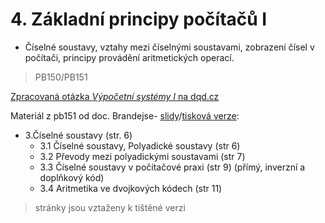 # 4. Základní principy počítačů I

* Číselné soustavy, vztahy mezi číselnými soustavami, zobrazení čísel v počítači, principy provádění aritmetických operací.

> PB150/PB151

[Zpracovaná otázka _Výpočetní systémy I_ na dqd.cz](http://statnice.dqd.cz/home:prog:ap1)

Materiál z pb151 od doc. Brandejse- [slidy](http://www.fi.muni.cz/usr/brandejs/AP/brandejs_vypocetni_systemy_beamer.pdf)/[tisková verze](http://www.fi.muni.cz/usr/brandejs/AP/brandejs_vypocetni_systemy_print.pdf):

* 3.Číselné soustavy \(str. 6\)
  * 3.1 Číselné soustavy, Polyadické soustavy \(str 6\)
  * 3.2 Převody mezi polyadickými soustavami \(str 7\)
  * 3.3 Číselné soustavy v počítačové praxi \(str 9\) \(přímý, inverzní a doplňkový kód\)
  * 3.4 Aritmetika ve dvojkových kódech \(str 11\)

> stránky jsou vztaženy k tištěné verzi



